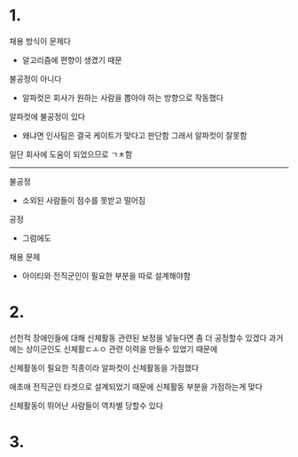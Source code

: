 # 1.
채용 방식이 문제다
- 알고리즘에 편향이 생겼기 때문


불공정이 아니다
- 알파컷은 회사가 원하는 사람을 뽑아야 하는 방향으로 작동했다

알파컷에 불공정이 있다
- 왜냐면 인사팀은 결국 케이트가 맞다고 판단함 그래서 알파컷이 잘못함

일단 회사에 도움이 되었으므로 ㄱㅊ함
 - - -

불공정
- 소외된 사람들이 점수를 못받고 떨어짐

공정
- 그럼에도 

채용 문제
- 아이티와 전직군인이 필요한 부분을 따로 설계해야함
# 2.
선천적 장애인들에 대해 신체활동 관련된 보정을 넣늫다면 좀 더 공정할수 있겠다 과거에는 상이군인도 신체활ㄷㅗㅇ 관련 이력을 만들수 있었기 때문에

신체활동이 필요한 직종이라 알파컷이 신체활동을 가점했다

애초애 전직군인 타겟으로 설계되었기 때문에 신체활동 부분을 가점하는게 맞다

신체활동이 뛰어난 사람들이 역차별 당할수 있다
# 3.

